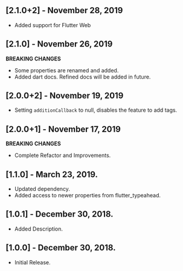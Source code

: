 ## [2.1.0+2] - November 28, 2019
* Added support for Flutter Web

## [2.1.0] - November 26, 2019
**BREAKING CHANGES**
* Some properties are renamed and added.
* Added dart docs. Refined docs will be added in future.

## [2.0.0+2] - November 19, 2019
* Setting `additionCallback` to null, disables the feature to add tags.

## [2.0.0+1] - November 17, 2019
**BREAKING CHANGES**
* Complete Refactor and Improvements.

## [1.1.0] - March 23, 2019.

* Updated dependency.
* Added access to newer properties from flutter_typeahead.

## [1.0.1] - December 30, 2018.

* Added Description.

## [1.0.0] - December 30, 2018.

* Initial Release.
